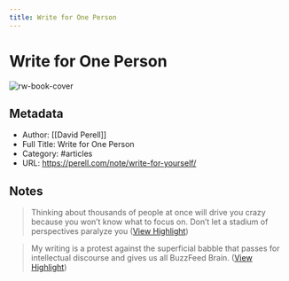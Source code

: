 ```yaml
---
title: Write for One Person
---
```

# Write for One Person

![rw-book-cover](https://i0.wp.com/perell.com/wp-content/uploads/2020/09/img-1.jpg?fit=2500%2C978&ssl=1)

## Metadata
- Author: [[David Perell]]
- Full Title: Write for One Person
- Category: #articles
- URL: https://perell.com/note/write-for-yourself/

## Notes
> Thinking about thousands of people at once will drive you crazy because you won’t know what to focus on. Don’t let a stadium of perspectives paralyze you ([View Highlight](https://read.readwise.io/read/01gte7jfxsmxwfz59325yb9xqj))

> My writing is a protest against the superficial babble that passes for intellectual discourse and gives us all BuzzFeed Brain. ([View Highlight](https://read.readwise.io/read/01gtea0m9m02kph1eaanb9833s))

